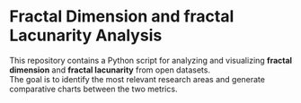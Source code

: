 # Fractal Dimension and fractal Lacunarity Analysis

This repository contains a Python script for analyzing and visualizing **fractal dimension** and **fractal lacunarity** from open datasets.  
The goal is to identify the most relevant research areas and generate comparative charts between the two metrics.
